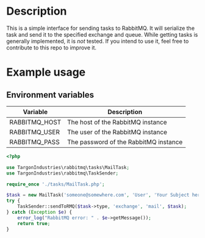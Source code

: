 # Description

This is a simple interface for sending tasks to RabbitMQ. It will serialize the task and send it to the specified exchange and queue.
While getting tasks is generally implemented, it is *not* tested. If you intend to use it, feel free to contribute to this repo to improve it.

# Example usage

## Environment variables

| Variable      | Description                           |
|---------------|---------------------------------------|
| RABBITMQ_HOST | The host of the RabbitMQ instance     |
| RABBITMQ_USER | The user of the RabbitMQ instance     |
| RABBITMQ_PASS | The password of the RabbitMQ instance |

```php
<?php

use TargonIndustries\rabbitmq\tasks\MailTask;
use TargonIndustries\rabbitmq\TaskSender;

require_once './tasks/MailTask.php';

$task = new MailTask('someone@somewhere.com', 'User', 'Your Subject here', 'This is an email.');
try {
    TaskSender::sendToRMQ($task->type, 'exchange', 'mail', $task);
} catch (Exception $e) {
    error_log("RabbitMQ error: " . $e->getMessage());
    return true;
}
```
